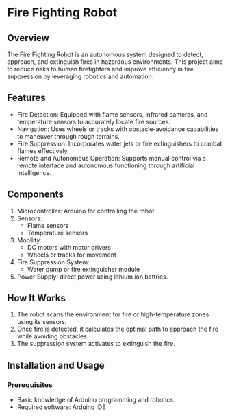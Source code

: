 # Fire Fighting Robot

## Overview
The Fire Fighting Robot is an autonomous system designed to detect, approach, and extinguish fires in hazardous environments. This project aims to reduce risks to human firefighters and improve efficiency in fire suppression by leveraging robotics and automation.

## Features
- Fire Detection: Equipped with flame sensors, infrared cameras, and temperature sensors to accurately locate fire sources.
- Navigation: Uses wheels or tracks with obstacle-avoidance capabilities to maneuver through rough terrains.
- Fire Suppression: Incorporates water jets or fire extinguishers to combat flames effectively.
- Remote and Autonomous Operation: Supports manual control via a remote interface and autonomous functioning through artificial intelligence.

## Components
1. Microcontroller: Arduino for controlling the robot.
2. Sensors:
   - Flame sensors
   - Temperature sensors
3. Mobility:
   - DC motors with motor drivers
   - Wheels or tracks for movement
4. Fire Suppression System:
   - Water pump or fire extinguisher module
5. Power Supply:  direct power using lithium ion battries.

## How It Works
1. The robot scans the environment for fire or high-temperature zones using its sensors.
2. Once fire is detected, it calculates the optimal path to approach the fire while avoiding obstacles.
3. The suppression system activates to extinguish the fire.

## Installation and Usage
### Prerequisites
- Basic knowledge of Arduino programming and robotics.
- Required software: Arduino IDE


